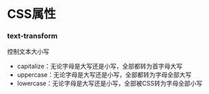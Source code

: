 # CSS属性

### text-transform

控制文本大小写

- capitalize：无论字母是大写还是小写，全部都转为首字母大写
- uppercase：无论字母是大写还是小写，全部都转为字母全部大写
- lowercase：无论字母是大写还是小写，全部被CSS转为字母全部小写



